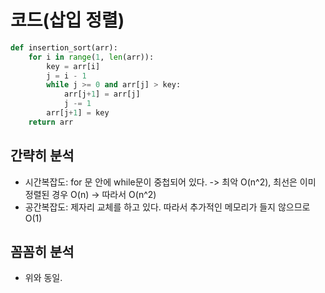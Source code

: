 # 코드(삽입 정렬)

```python
def insertion_sort(arr):
    for i in range(1, len(arr)):
        key = arr[i]
        j = i - 1
        while j >= 0 and arr[j] > key:
            arr[j+1] = arr[j]
            j -= 1
        arr[j+1] = key
    return arr
```

## 간략히 분석
- 시간복잡도: for 문 안에 while문이 중첩되어 있다. -> 최악 O(n^2), 최선은 이미 정렬된 경우 O(n) -> 따라서 O(n^2)
- 공간복잡도: 제자리 교체를 하고 있다. 따라서 추가적인 메모리가 들지 않으므로 O(1)

## 꼼꼼히 분석
- 위와 동일.
